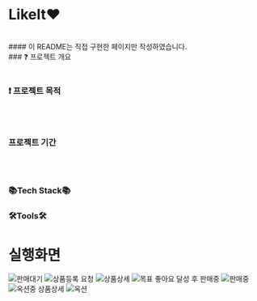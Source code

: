 <br/>

# LikeIt❤️ 
<br/>
#### 이 README는 직접 구현한 페이지만 작성하였습니다.
<br/>
### ❓ 프로젝트 개요   

<br/>
<br/>

### ❗ 프로젝트 목적



<br/>
<br/>

### 프로젝트 기간

<br/>
<br/>

### 📚Tech Stack📚

### 🛠Tools🛠

# 실행화면
![판매대기](https://github.com/gjisoo/LikeIt/assets/103836040/387d00b3-38af-481c-9052-25d7571116ab)
![상품등록 요청](https://github.com/gjisoo/LikeIt/assets/103836040/d5337a02-9d6f-4bc2-866d-d71bdb70efc7)
![상품상세](https://github.com/gjisoo/LikeIt/assets/103836040/ce03fa29-1441-48aa-9d80-67d7f13be40b)
![목표 좋아요 달성 후 판매중](https://github.com/gjisoo/LikeIt/assets/103836040/76d352a0-b1d5-428a-8e72-a620c46a174c)
![판매중](https://github.com/gjisoo/LikeIt/assets/103836040/42d06b15-2b79-407f-8a36-bf46ba39273e)
![옥션중 상품상세](https://github.com/gjisoo/LikeIt/assets/103836040/488d96d3-eecc-4260-905f-78dbba719aec)
![옥션](https://github.com/gjisoo/LikeIt/assets/103836040/594ffc6a-c83d-4e63-ade9-2fa9cc37c3f5)

